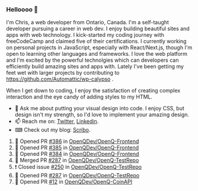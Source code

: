 ### Helloooo 👋

I'm Chris, a web developer from Ontario, Canada. I'm a self-taught developer pursuing a career in web dev. I enjoy building beautiful sites and apps with web technology.
I kick-started my coding journey with freeCodeCamp and claimed five of their certifications.  I currently working on personal projects in JavaScript, especially with React/Next.js, though I'm open to learning other languages and frameworks. I love the web platform and I'm excited by the powerful technolgies which can developers can efficiently build amazing sites and apps with. Lately I've been getting my feet wet with larger projects by contributing to https://github.com/Automattic/wp-calypso .

When I get down to coding, I enjoy the satisfaction of creating complex interaction and the eye candy of adding styles to my HTML. 

- 💬 Ask me about putting your visual design into code. I enjoy CSS, but design isn't my strength, so I'd love to implement your amazing design.
- 📫 Reach me on: [Twitter](https://twitter.com/Christo28120856), [Linkedin](https://www.linkedin.com/in/christopher-stevers-07b9a5204/).
- ⌨ Check out my blog: [Scribo](https://christopherstevers.cf).
<!--
**Christopher-Stevers/Christopher-Stevers** is a ✨ _special_ ✨ repository because its `README.md` (this file) appears on your GitHub profile.

Here are some ideas to get you started:

- 🔭 I’m currently working on ...
- 🌱 I’m currently learning ...
- 👯 I’m looking to collaborate on ...
- 🤔 I’m looking for help with ...
- 😄 Pronouns: ...
- ⚡ Fun fact: ...
-->

<!--START_SECTION:activity-->
1. 💪 Opened PR [#386](https://github.com/OpenQDev/OpenQ-Frontend/pull/386) in [OpenQDev/OpenQ-Frontend](https://github.com/OpenQDev/OpenQ-Frontend)
2. 💪 Opened PR [#385](https://github.com/OpenQDev/OpenQ-Frontend/pull/385) in [OpenQDev/OpenQ-Frontend](https://github.com/OpenQDev/OpenQ-Frontend)
3. 💪 Opened PR [#384](https://github.com/OpenQDev/OpenQ-Frontend/pull/384) in [OpenQDev/OpenQ-Frontend](https://github.com/OpenQDev/OpenQ-Frontend)
4. 🎉 Merged PR [#287](https://github.com/OpenQDev/OpenQ-TestRepo/pull/287) in [OpenQDev/OpenQ-TestRepo](https://github.com/OpenQDev/OpenQ-TestRepo)
5. ❗️ Closed issue [#250](https://github.com/OpenQDev/OpenQ-TestRepo/issues/250) in [OpenQDev/OpenQ-TestRepo](https://github.com/OpenQDev/OpenQ-TestRepo)
6. 💪 Opened PR [#287](https://github.com/OpenQDev/OpenQ-TestRepo/pull/287) in [OpenQDev/OpenQ-TestRepo](https://github.com/OpenQDev/OpenQ-TestRepo)
7. 💪 Opened PR [#12](https://github.com/OpenQDev/OpenQ-CoinAPI/pull/12) in [OpenQDev/OpenQ-CoinAPI](https://github.com/OpenQDev/OpenQ-CoinAPI)
<!--END_SECTION:activity-->
